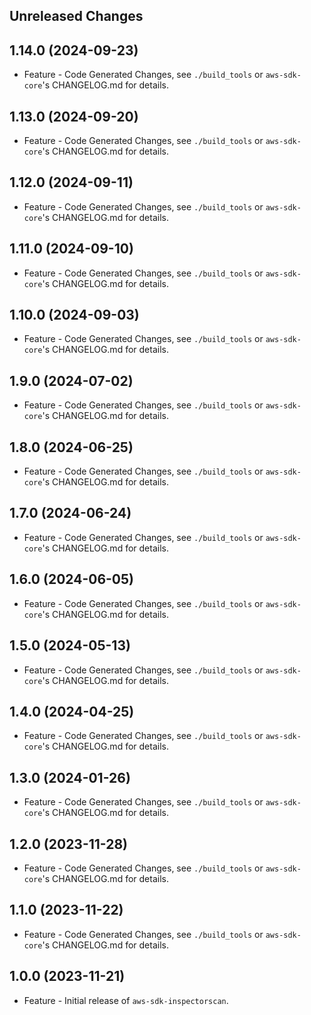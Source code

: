 Unreleased Changes
------------------

1.14.0 (2024-09-23)
------------------

* Feature - Code Generated Changes, see `./build_tools` or `aws-sdk-core`'s CHANGELOG.md for details.

1.13.0 (2024-09-20)
------------------

* Feature - Code Generated Changes, see `./build_tools` or `aws-sdk-core`'s CHANGELOG.md for details.

1.12.0 (2024-09-11)
------------------

* Feature - Code Generated Changes, see `./build_tools` or `aws-sdk-core`'s CHANGELOG.md for details.

1.11.0 (2024-09-10)
------------------

* Feature - Code Generated Changes, see `./build_tools` or `aws-sdk-core`'s CHANGELOG.md for details.

1.10.0 (2024-09-03)
------------------

* Feature - Code Generated Changes, see `./build_tools` or `aws-sdk-core`'s CHANGELOG.md for details.

1.9.0 (2024-07-02)
------------------

* Feature - Code Generated Changes, see `./build_tools` or `aws-sdk-core`'s CHANGELOG.md for details.

1.8.0 (2024-06-25)
------------------

* Feature - Code Generated Changes, see `./build_tools` or `aws-sdk-core`'s CHANGELOG.md for details.

1.7.0 (2024-06-24)
------------------

* Feature - Code Generated Changes, see `./build_tools` or `aws-sdk-core`'s CHANGELOG.md for details.

1.6.0 (2024-06-05)
------------------

* Feature - Code Generated Changes, see `./build_tools` or `aws-sdk-core`'s CHANGELOG.md for details.

1.5.0 (2024-05-13)
------------------

* Feature - Code Generated Changes, see `./build_tools` or `aws-sdk-core`'s CHANGELOG.md for details.

1.4.0 (2024-04-25)
------------------

* Feature - Code Generated Changes, see `./build_tools` or `aws-sdk-core`'s CHANGELOG.md for details.

1.3.0 (2024-01-26)
------------------

* Feature - Code Generated Changes, see `./build_tools` or `aws-sdk-core`'s CHANGELOG.md for details.

1.2.0 (2023-11-28)
------------------

* Feature - Code Generated Changes, see `./build_tools` or `aws-sdk-core`'s CHANGELOG.md for details.

1.1.0 (2023-11-22)
------------------

* Feature - Code Generated Changes, see `./build_tools` or `aws-sdk-core`'s CHANGELOG.md for details.

1.0.0 (2023-11-21)
------------------

* Feature - Initial release of `aws-sdk-inspectorscan`.

